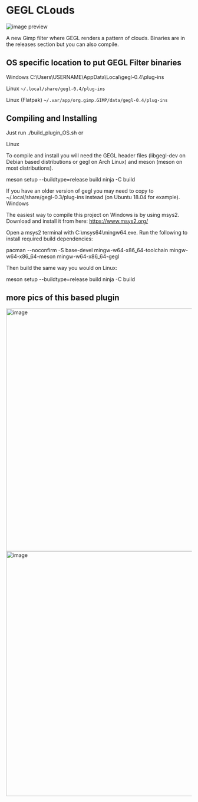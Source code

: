 # GEGL CLouds

![image preview](image_preview.png)

A new Gimp filter where GEGL renders a pattern of clouds. Binaries are in the releases section but you can also compile. 


## OS specific location to put GEGL Filter binaries 

Windows
C:\Users\USERNAME\AppData\Local\gegl-0.4\plug-ins
 
 Linux 
`~/.local/share/gegl-0.4/plug-ins`
 
 Linux (Flatpak)
`~/.var/app/org.gimp.GIMP/data/gegl-0.4/plug-ins`


## Compiling and Installing

Just run ./build_plugin_OS.sh or

Linux

To compile and install you will need the GEGL header files (libgegl-dev on Debian based distributions or gegl on Arch Linux) and meson (meson on most distributions).

meson setup --buildtype=release build
ninja -C build


If you have an older version of gegl you may need to copy to ~/.local/share/gegl-0.3/plug-ins instead (on Ubuntu 18.04 for example).
Windows

The easiest way to compile this project on Windows is by using msys2. Download and install it from here: https://www.msys2.org/

Open a msys2 terminal with C:\msys64\mingw64.exe. Run the following to install required build dependencies:

pacman --noconfirm -S base-devel mingw-w64-x86_64-toolchain mingw-w64-x86_64-meson mingw-w64-x86_64-gegl

Then build the same way you would on Linux:

meson setup --buildtype=release build
ninja -C build

## more pics of this based plugin

<img width="1177" height="659" alt="image" src="https://github.com/user-attachments/assets/0bde974d-65c8-4e37-bf59-0797357986d7" />

<img width="1224" height="665" alt="image" src="https://github.com/user-attachments/assets/4872e0de-18aa-46a8-ae50-d99612e799b9" />

